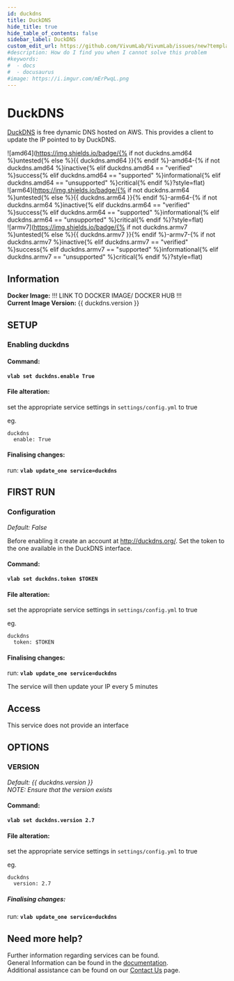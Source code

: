 ```yaml
---
id: duckdns
title: DuckDNS
hide_title: true
hide_table_of_contents: false
sidebar_label: DuckDNS
custom_edit_url: https://github.com/VivumLab/VivumLab/issues/new?template=documentation.md
#description: How do I find you when I cannot solve this problem
#keywords:
#  - docs
#  - docusaurus
#image: https://i.imgur.com/mErPwqL.png
---
```


# DuckDNS

[DuckDNS](http://duckdns.org/) is free dynamic DNS hosted on AWS. This provides a client to update the IP pointed to by DuckDNS.

![amd64](https://img.shields.io/badge/{% if not duckdns.amd64 %}untested{% else %}{{ duckdns.amd64 }}{% endif %}-amd64-{% if not duckdns.amd64 %}inactive{% elif duckdns.amd64 == "verified" %}success{% elif duckdns.amd64 == "supported" %}informational{% elif duckdns.amd64 == "unsupported" %}critical{% endif %}?style=flat) <br />
![arm64](https://img.shields.io/badge/{% if not duckdns.arm64 %}untested{% else %}{{ duckdns.arm64 }}{% endif %}-arm64-{% if not duckdns.arm64 %}inactive{% elif duckdns.arm64 == "verified" %}success{% elif duckdns.arm64 == "supported" %}informational{% elif duckdns.arm64 == "unsupported" %}critical{% endif %}?style=flat) <br />
![armv7](https://img.shields.io/badge/{% if not duckdns.armv7 %}untested{% else %}{{ duckdns.armv7 }}{% endif %}-armv7-{% if not duckdns.armv7 %}inactive{% elif duckdns.armv7 == "verified" %}success{% elif duckdns.armv7 == "supported" %}informational{% elif duckdns.armv7 == "unsupported" %}critical{% endif %}?style=flat) <br />

## Information


**Docker Image:** !!! LINK TO DOCKER IMAGE/ DOCKER HUB !!! <br />
**Current Image Version:** {{ duckdns.version }}

## SETUP

### Enabling duckdns

#### Command:

**`vlab set duckdns.enable True`**

#### File alteration:

set the appropriate service settings in `settings/config.yml` to true

eg.
```
duckdns
  enable: True
```

#### Finalising changes:

run: **`vlab update_one service=duckdns`**

## FIRST RUN

### Configuration

*Default: False*

Before enabling it create an account at http://duckdns.org/.
Set the token to the one available in the DuckDNS interface.

#### Command:

**`vlab set duckdns.token $TOKEN`**

#### File alteration:

set the appropriate service settings in `settings/config.yml` to true

eg.
```
duckdns
  token: $TOKEN
```

#### Finalising changes:

run: **`vlab update_one service=duckdns`**

The service will then update your IP every 5 minutes

## Access

This service does not provide an interface

## OPTIONS

### VERSION
*Default: {{  duckdns.version  }}* <br />
*NOTE: Ensure that the version exists*

#### Command:

**`vlab set duckdns.version 2.7`**

#### File alteration:

set the appropriate service settings in `settings/config.yml` to true

eg.
```
duckdns
  version: 2.7
```

##### Finalising changes:

run: **`vlab update_one service=duckdns`**

## Need more help?
Further information regarding services can be found. <br />
General Information can be found in the [documentation](https://docs.vivumlab.com). <br />
Additional assistance can be found on our [Contact Us](https://docs.vivumlab.com/Contact-us) page.
